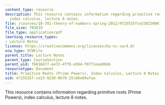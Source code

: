 ```yaml
---
content_type: resource
description: This resource contains information regarding primitive roots (Prime Powers),
  index calculus, lecture 8 notes.
file: /courses/18-781-theory-of-numbers-spring-2012/4725535fce239230067825c86e89afaa_MIT18_781S12_lec8.pdf
file_size: 783619
file_type: application/pdf
learning_resource_types:
- Lecture Notes
license: https://creativecommons.org/licenses/by-nc-sa/4.0/
ocw_type: OCWFile
parent_title: Lecture Notes
parent_type: CourseSection
parent_uid: f6816877-ee72-4ff9-e594-f0771eaa96bb
resourcetype: Document
title: Primitive Roots (Prime Powers), Index Calculus, Lecture 8 Notes
uid: 4725535f-ce23-9230-0678-25c86e89afaa
---
```

This resource contains information regarding primitive roots (Prime Powers), index calculus, lecture 8 notes.